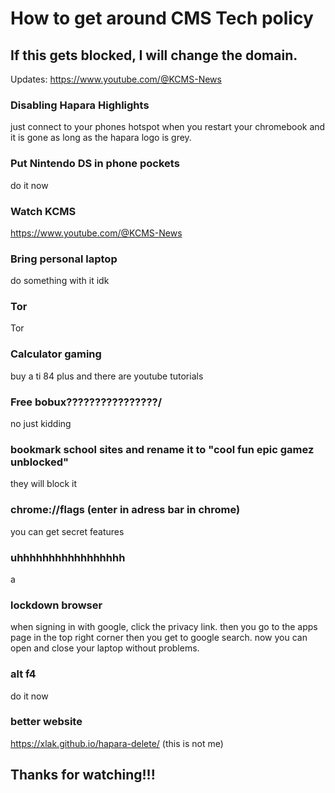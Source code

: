# How to get around CMS Tech policy
## If this gets blocked, I will change the domain.

Updates: https://www.youtube.com/@KCMS-News

### Disabling Hapara Highlights
just connect to your phones hotspot when you restart your chromebook and it is gone as long as the hapara logo is grey.

### Put Nintendo DS in phone pockets
do it now

### Watch KCMS 
https://www.youtube.com/@KCMS-News

### Bring personal laptop
do something with it idk

### Tor
Tor

### Calculator gaming
buy a ti 84 plus and there are youtube tutorials

### Free bobux????????????????/
no just kidding

### bookmark school sites and rename it to "cool fun epic gamez unblocked"
they will block it

### chrome://flags (enter in adress bar in chrome)
you can get secret features

### uhhhhhhhhhhhhhhhhh
a

### lockdown browser
when signing in with google, click the privacy link. then you go to the apps page in the top right corner then you get to google search. now you can open and close your laptop without problems.

### alt f4
do it now

### better website
https://xlak.github.io/hapara-delete/ (this is not me)

## Thanks for watching!!!
